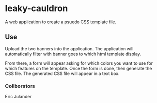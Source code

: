 # leaky-cauldron

A web application to create a psuedo CSS template file.

## Use
Upload the two banners into the application.  The application will automatically filter with banner goes to which html template display.  

From there, a form will appear asking for which colors you want to use for which features on the template.  Once the form is done, then generate the CSS file.  The generated CSS file will appear in a text box.

### Collborators
Eric Julander 